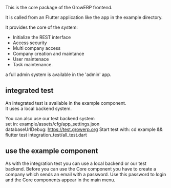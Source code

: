 This is the core package of the GrowERP frontend.

It is called from an Flutter application like the app in the example directory.

It provides the core of the system:
- Initialize the REST interface
- Access security
- Multi company access
- Company creation and maintance
- User maintenace
- Task maintenance.

a full admin system is available in the 'admin' app. 

## integrated test
An integrated test is available in the example component.  
It uses a local backend system.

You can also use our test backend system   
    set in: example/assets/cfg/app_settings.json  
        databaseUrlDebug: https://test.growerp.org
Start test with: cd example && flutter test integration_test/all_test.dart

## use the example component
As with the integration test you can use a local backend or our test backend.
Before you can use the Core component you have to create a company which sends an email with a password. Use this password to login and the Core components appear in the main menu.
